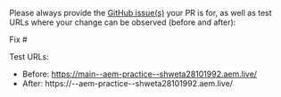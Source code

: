 Please always provide the [GitHub issue(s)](../issues) your PR is for, as well as test URLs where your change can be observed (before and after):

Fix #<gh-issue-id>

Test URLs:
- Before: https://main--aem-practice--shweta28101992.aem.live/
- After: https://<branch>--aem-practice--shweta28101992.aem.live/
